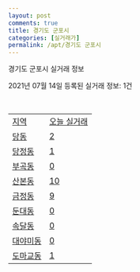 ```yaml
---
layout: post
comments: true
title: 경기도 군포시
categories: [실거래가]
permalink: /apt/경기도 군포시
---
```


경기도 군포시 실거래 정보

2021년 07월 14일 등록된 실거래 정보: 1건

<script type="text/javascript">
  google.charts.load('current', {'packages':['corechart']});
  google.charts.setOnLoadCallback(drawChart);

  function drawChart() {
    var data = google.visualization.arrayToDataTable([['거래일', '매매', '전월세', '전매'], ['20-07', 171, 301, 2], ['20-08', 220, 628, 1], ['20-09', 236, 392, 1], ['20-10', 274, 409, 0], ['20-11', 374, 406, 1], ['20-12', 716, 446, 5], ['21-01', 658, 414, 5], ['21-02', 526, 685, 0], ['21-03', 410, 510, 3], ['21-04', 332, 432, 3], ['21-05', 344, 395, 0], ['21-06', 276, 291, 0], ['21-07', 16, 80, 0]]);

    var options = {
      title: '최근 1년간 유형별 거래량 추이',
      legend: { position: 'bottom' }
    };

    var chart = new google.visualization.LineChart(document.getElementById('columnchart_material'));
    chart.draw(data, (options));
  }
</script>

<div id="columnchart_material" style="width: 95%; margin-left: -35px"></div>
<br>
<table class="sortable">
  <tr>
    <td><a href="#">지역</a></td>
    <td><a href="#">오늘 실거래</a></td>
  </tr>

  
  <tr class="item">
    <td><a href="경기도 군포시 당동">당동</a></td>
    <td><a href="경기도 군포시 당동">2</a></td>
  </tr>
    

  <tr class="item">
    <td><a href="경기도 군포시 당정동">당정동</a></td>
    <td><a href="경기도 군포시 당정동">1</a></td>
  </tr>
    

  <tr class="item">
    <td><a href="경기도 군포시 부곡동">부곡동</a></td>
    <td><a href="경기도 군포시 부곡동">0</a></td>
  </tr>
    

  <tr class="item">
    <td><a href="경기도 군포시 산본동">산본동</a></td>
    <td><a href="경기도 군포시 산본동">10</a></td>
  </tr>
    

  <tr class="item">
    <td><a href="경기도 군포시 금정동">금정동</a></td>
    <td><a href="경기도 군포시 금정동">9</a></td>
  </tr>
    

  <tr class="item">
    <td><a href="경기도 군포시 둔대동">둔대동</a></td>
    <td><a href="경기도 군포시 둔대동">0</a></td>
  </tr>
    

  <tr class="item">
    <td><a href="경기도 군포시 속달동">속달동</a></td>
    <td><a href="경기도 군포시 속달동">0</a></td>
  </tr>
    

  <tr class="item">
    <td><a href="경기도 군포시 대야미동">대야미동</a></td>
    <td><a href="경기도 군포시 대야미동">0</a></td>
  </tr>
    

  <tr class="item">
    <td><a href="경기도 군포시 도마교동">도마교동</a></td>
    <td><a href="경기도 군포시 도마교동">1</a></td>
  </tr>
    


</table>


    